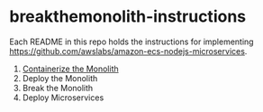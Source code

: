 # breakthemonolith-instructions
Each README in this repo holds the instructions for implementing https://github.com/awslabs/amazon-ecs-nodejs-microservices.

1. [Containerize the Monolith](/Step-1.md)
2. Deploy the Monolith
3. Break the Monolith
4. Deploy Microservices
